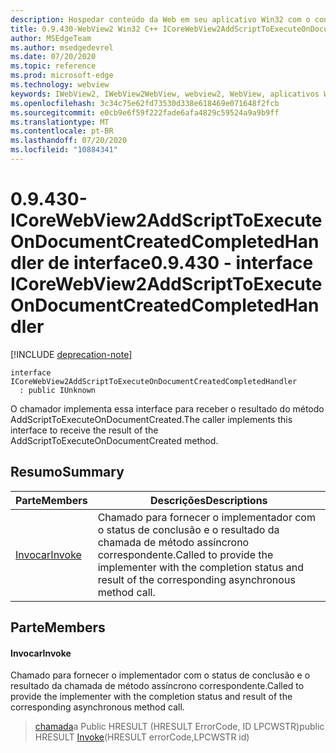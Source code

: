 ```yaml
---
description: Hospedar conteúdo da Web em seu aplicativo Win32 com o controle WebView2 do Microsoft Edge
title: 0.9.430-WebView2 Win32 C++ ICoreWebView2AddScriptToExecuteOnDocumentCreatedCompletedHandler
author: MSEdgeTeam
ms.author: msedgedevrel
ms.date: 07/20/2020
ms.topic: reference
ms.prod: microsoft-edge
ms.technology: webview
keywords: IWebView2, IWebView2WebView, webview2, WebView, aplicativos Win32, Win32, Edge, ICoreWebView2, ICoreWebView2Host, controle do navegador, HTML Edge
ms.openlocfilehash: 3c34c75e62fd73530d338e618469e071648f2fcb
ms.sourcegitcommit: e0cb9e6f59f222fade6afa4829c59524a9a9b9ff
ms.translationtype: MT
ms.contentlocale: pt-BR
ms.lasthandoff: 07/20/2020
ms.locfileid: "10884341"
---
```

# <span data-ttu-id="b1edc-104">0.9.430-ICoreWebView2AddScriptToExecuteOnDocumentCreatedCompletedHandler de interface</span><span class="sxs-lookup"><span data-stu-id="b1edc-104">0.9.430 - interface ICoreWebView2AddScriptToExecuteOnDocumentCreatedCompletedHandler</span></span> 

[!INCLUDE [deprecation-note](../../includes/deprecation-note.md)]

```
interface ICoreWebView2AddScriptToExecuteOnDocumentCreatedCompletedHandler
  : public IUnknown
```

<span data-ttu-id="b1edc-105">O chamador implementa essa interface para receber o resultado do método AddScriptToExecuteOnDocumentCreated.</span><span class="sxs-lookup"><span data-stu-id="b1edc-105">The caller implements this interface to receive the result of the AddScriptToExecuteOnDocumentCreated method.</span></span>

## <span data-ttu-id="b1edc-106">Resumo</span><span class="sxs-lookup"><span data-stu-id="b1edc-106">Summary</span></span>

 <span data-ttu-id="b1edc-107">Parte</span><span class="sxs-lookup"><span data-stu-id="b1edc-107">Members</span></span>                        | <span data-ttu-id="b1edc-108">Descrições</span><span class="sxs-lookup"><span data-stu-id="b1edc-108">Descriptions</span></span>
--------------------------------|---------------------------------------------
[<span data-ttu-id="b1edc-109">Invocar</span><span class="sxs-lookup"><span data-stu-id="b1edc-109">Invoke</span></span>](#invoke) | <span data-ttu-id="b1edc-110">Chamado para fornecer o implementador com o status de conclusão e o resultado da chamada de método assíncrono correspondente.</span><span class="sxs-lookup"><span data-stu-id="b1edc-110">Called to provide the implementer with the completion status and result of the corresponding asynchronous method call.</span></span>

## <span data-ttu-id="b1edc-111">Parte</span><span class="sxs-lookup"><span data-stu-id="b1edc-111">Members</span></span>

#### <span data-ttu-id="b1edc-112">Invocar</span><span class="sxs-lookup"><span data-stu-id="b1edc-112">Invoke</span></span> 

<span data-ttu-id="b1edc-113">Chamado para fornecer o implementador com o status de conclusão e o resultado da chamada de método assíncrono correspondente.</span><span class="sxs-lookup"><span data-stu-id="b1edc-113">Called to provide the implementer with the completion status and result of the corresponding asynchronous method call.</span></span>

> <span data-ttu-id="b1edc-114">[chamada](#invoke)a Public HRESULT (HRESULT ErrorCode, ID LPCWSTR)</span><span class="sxs-lookup"><span data-stu-id="b1edc-114">public HRESULT [Invoke](#invoke)(HRESULT errorCode,LPCWSTR id)</span></span>

